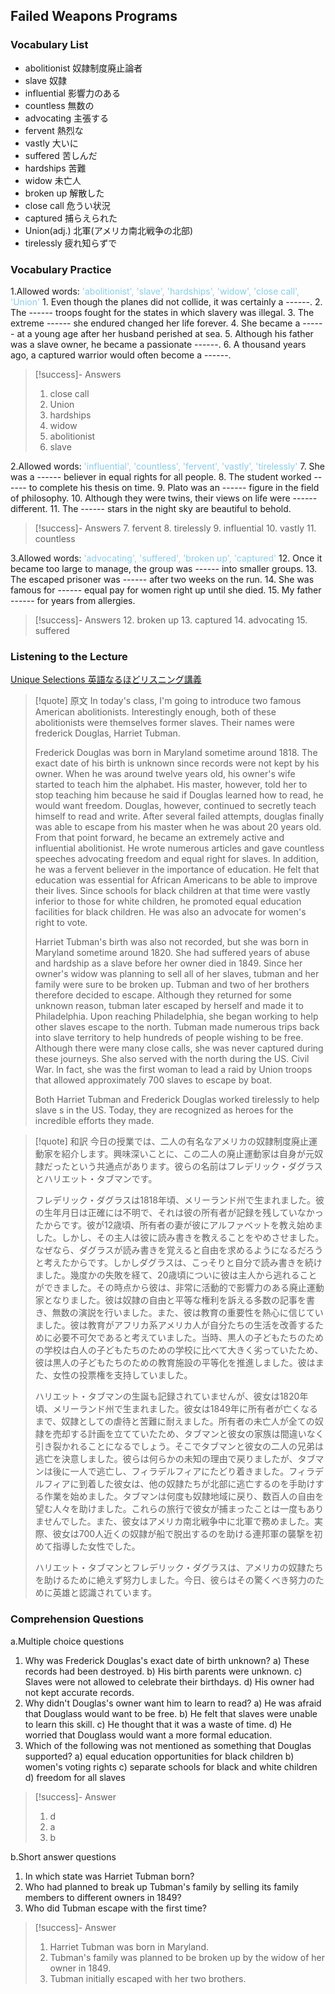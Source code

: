 ## Failed Weapons Programs

### Vocabulary List
- abolitionist
    奴隷制度廃止論者
- slave
    奴隷
- influential
    影響力のある
- countless
    無数の
- advocating
    主張する
- fervent
    熱烈な
- vastly
    大いに
- suffered
    苦しんだ
- hardships
    苦難
- widow
    未亡人
- broken up
    解散した
- close call
    危うい状況
- captured
    捕らえられた
- Union(adj.)
    北軍(アメリカ南北戦争の北部)
- tirelessly
    疲れ知らずで

### Vocabulary Practice
1.Allowed words: <span style="color: #87CEEB;"> 'abolitionist', 'slave', 'hardships', 'widow', 'close call', 'Union' </span>
    1. Even though the planes did not collide, it was certainly a ------.
    2. The ------ troops fought for the states in which slavery was illegal.
    3. The extreme ------ she endured changed her life forever.
    4. She became a ------ at a young age after her husband perished at sea.
    5. Although his father was a slave owner, he became a passionate ------.
    6. A thousand years ago, a captured warrior would often become a ------.
> [!success]- Answers
> 1. close call
> 2. Union
> 3. hardships
> 4. widow
> 5. abolitionist
> 6. slave

2.Allowed words: <span style="color: #87CEEB;"> 'influential', 'countless', 'fervent', 'vastly', 'tirelessly' </span>
    7. She was a ------ believer in equal rights for all people.
    8. The student worked ------ to complete his thesis on time.
    9. Plato was an ------ figure in the field of philosophy.
    10. Although they were twins, their views on life were ------ different.
    11. The ------ stars in the night sky are beautiful to behold.
> [!success]- Answers
> 7. fervent
> 8. tirelessly
> 9. influential
> 10. vastly
> 11. countless

3.Allowed words: <span style="color: #87CEEB;"> 'advocating', 'suffered', 'broken up', 'captured' </span>
    12. Once it became too large to manage, the group was ------ into smaller groups.
    13. The escaped prisoner was ------ after two weeks on the run.
    14. She was famous for ------ equal pay for women right up until she died.
    15. My father ------ for years from allergies.
> [!success]- Answers
> 12. broken up
> 13. captured
> 14. advocating
> 15. suffered

### Listening to the Lecture
[Unique Selections 英語なるほどリスニング講義](https://shohakusha.com/streaming#anchorlink-list-menu)
> [!quote] 原文
> In today's class, I'm going to introduce two famous American abolitionists. Interestingly enough, both of these abolitionists were themselves former slaves. Their names were frederick Douglas, Harriet Tubman.
>
> Frederick Douglas was born in Maryland sometime around 1818. The exact date of his birth is unknown since records were not kept by his owner. When he was around twelve years old, his owner's wife started to teach him the alphabet. His master, however, told her to stop teaching him because he said if Douglas learned how to read, he would want freedom. Douglas, however, continued to secretly teach himself to read and write. After several failed attempts, douglas finally was able to escape from his master when he was about 20 years old. From that point forward, he became an extremely active and influential abolitionist. He wrote numerous articles and gave countless speeches advocating freedom and equal right for slaves. In addition, he was a fervent believer in the importance of education. He felt that education was essential for African Americans to be able to improve their lives. Since schools for black children at that time were vastly inferior to those for white children, he promoted equal education facilities for black children. He was also an advocate for women's right to vote.
>
> Harriet Tubman's birth was also not recorded, but she was born in Maryland sometime around 1820. She had suffered years of abuse and hardship as a slave before her owner died in 1849. Since her owner's widow was planning to sell all of her slaves, tubman and her family were sure to be broken up. Tubman and two of her brothers therefore decided to escape. Although they returned for some unknown reason, tubman later escaped by herself and made it to Philadelphia. Upon reaching Philadelphia, she began working to help other slaves escape to the north. Tubman made numerous trips back into slave territory to help hundreds of people wishing to be free. Although there were many close calls, she was never captured during these journeys. She also served with the north during the US. Civil War. In fact, she was the first woman to lead a raid by Union troops that allowed approximately 700 slaves to escape by boat.
>
> Both Harriet Tubman and Frederick Douglas worked tirelessly to help slave s in the US. Today, they are recognized as heroes for the incredible efforts they made.

> [!quote] 和訳
> 今日の授業では、二人の有名なアメリカの奴隷制度廃止運動家を紹介します。興味深いことに、この二人の廃止運動家は自身が元奴隷だったという共通点があります。彼らの名前はフレデリック・ダグラスとハリエット・タブマンです。
>
> フレデリック・ダグラスは1818年頃、メリーランド州で生まれました。彼の生年月日は正確には不明で、それは彼の所有者が記録を残していなかったからです。彼が12歳頃、所有者の妻が彼にアルファベットを教え始めました。しかし、その主人は彼に読み書きを教えることをやめさせました。なぜなら、ダグラスが読み書きを覚えると自由を求めるようになるだろうと考えたからです。しかしダグラスは、こっそりと自分で読み書きを続けました。幾度かの失敗を経て、20歳頃についに彼は主人から逃れることができました。その時点から彼は、非常に活動的で影響力のある廃止運動家となりました。彼は奴隷の自由と平等な権利を訴える多数の記事を書き、無数の演説を行いました。また、彼は教育の重要性を熱心に信じていました。彼は教育がアフリカ系アメリカ人が自分たちの生活を改善するために必要不可欠であると考えていました。当時、黒人の子どもたちのための学校は白人の子どもたちのための学校に比べて大きく劣っていたため、彼は黒人の子どもたちのための教育施設の平等化を推進しました。彼はまた、女性の投票権を支持していました。
>
> ハリエット・タブマンの生誕も記録されていませんが、彼女は1820年頃、メリーランド州で生まれました。彼女は1849年に所有者が亡くなるまで、奴隷としての虐待と苦難に耐えました。所有者の未亡人が全ての奴隷を売却する計画を立てていたため、タブマンと彼女の家族は間違いなく引き裂かれることになるでしょう。そこでタブマンと彼女の二人の兄弟は逃亡を決意しました。彼らは何らかの未知の理由で戻りましたが、タブマンは後に一人で逃亡し、フィラデルフィアにたどり着きました。フィラデルフィアに到着した彼女は、他の奴隷たちが北部に逃亡するのを手助けする作業を始めました。タブマンは何度も奴隷地域に戻り、数百人の自由を望む人々を助けました。これらの旅行で彼女が捕まったことは一度もありませんでした。また、彼女はアメリカ南北戦争中に北軍で務めました。実際、彼女は700人近くの奴隷が船で脱出するのを助ける連邦軍の襲撃を初めて指導した女性でした。
>
> ハリエット・タブマンとフレデリック・ダグラスは、アメリカの奴隷たちを助けるために絶えず努力しました。今日、彼らはその驚くべき努力のために英雄と認識されています。

### Comprehension Questions
a.Multiple choice questions
1. Why was Frederick Douglas's exact date of birth unknown?
    a) These records had been destroyed.
    b) His birth parents were unknown.
    c) Slaves were not allowed to celebrate their birthdays.
    d) His owner had not kept accurate records.
2. Why didn't Douglas's owner want him to learn to read?
    a) He was afraid that Douglass would want to be free.
    b) He felt that slaves were unable to learn this skill.
    c) He thought that it was a waste of time.
    d) He worried that Douglass would want a more formal education.
3. Which of the following was not mentioned as something that Douglas supported?
    a) equal education opportunities for black children
    b) women's voting rights
    c) separate schools for black and white children
    d) freedom for all slaves
> [!success]- Answer
> 1. d
> 2. a
> 3. b

b.Short answer questions
1. In which state was Harriet Tubman born?
2. Who had planned to break up Tubman's family by selling its family members to different owners in 1849?
3. Who did Tubman escape with the first time?
> [!success]- Answer
> 1. Harriet Tubman was born in Maryland.
> 2. Tubman's family was planned to be broken up by the widow of her owner in 1849.
> 3. Tubman initially escaped with her two brothers.